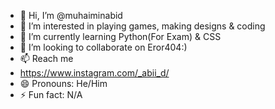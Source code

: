 - 👋 Hi, I’m @muhaiminabid
- 👀 I’m interested in playing games, making designs & coding
- 🌱 I’m currently learning Python(For Exam) & CSS
- 💞️ I’m looking to collaborate on Eror404:)
- 📫 Reach me
- https://www.instagram.com/_abii_d/
- 😄 Pronouns: He/Him
- ⚡ Fun fact: N/A

<!---
muhaiminabid/muhaiminabid is a ✨ special ✨ repository because its `README.md` (this file) appears on your GitHub profile.
You can click the Preview link to take a look at your changes.
--->
